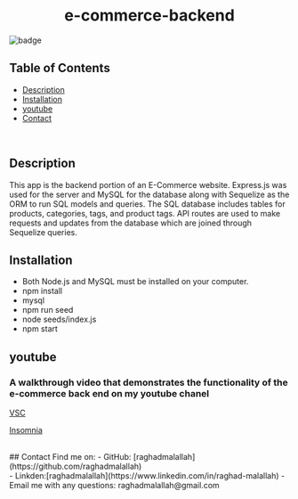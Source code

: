 <h1 align="center">e-commerce-backend</h1>
  
![badge](https://img.shields.io/badge/license-Unlicense-brightgreen) </br> 

## Table of Contents
- [Description](#description)
- [Installation](#installation)
- [youtube](#youtube)
- [Contact](#contact)
</br>

## Description
This app is the backend portion of an E-Commerce website. Express.js was used for the server and MySQL for the database along with Sequelize as the ORM to run SQL models and queries. The SQL database includes tables for products, categories, tags, and product tags. API routes are used to make requests and updates from the database which are joined through Sequelize queries.

## Installation
- Both Node.js and MySQL must be installed on your computer.
- npm install
- mysql
- npm run seed
- node seeds/index.js
- npm start</br>

## youtube
### A walkthrough video that demonstrates the functionality of the e-commerce back end on my youtube chanel 
[VSC](https://youtu.be/Zt84_pMJTa0)

[Insomnia](https://youtu.be/9xLIQsZUAyw)

</br>
## Contact
Find me on:
- GitHub: [raghadmalallah](https://github.com/raghadmalallah)</br>
- Linkden:[raghadmalallah](https://www.linkedin.com/in/raghad-malallah)
- Email me with any questions: raghadmalallah@gmail.com
    
